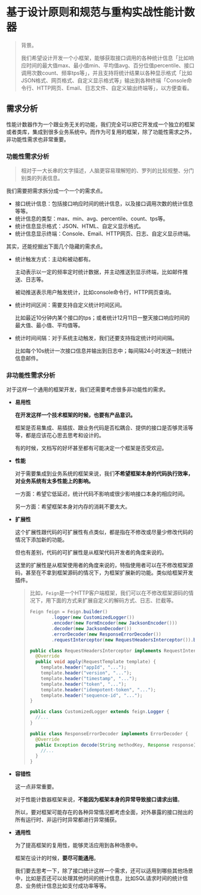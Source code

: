 # 基于设计原则和规范与重构实战性能计数器

> 背景。
>
> 我们希望设计开发一个小框架，能够获取接口调用的各种统计信息「比如响应时间的最大值max、最小值min、平均值avg、百分位值percentile、接口调用次数count、频率tps等」，并且支持将统计结果以各种显示格式「比如JSON格式、网页格式、自定义显示格式等」输出到各种终端「Console命令行、HTTP网页、Email、日志文件、自定义输出终端等」，以方便查看。

## 需求分析

性能计数器作为一个跟业务无关的功能，我们完全可以把它开发成一个独立的框架或者类库，集成到很多业务系统中。而作为可复用的框架，除了功能性需求之外，非功能性需求也非常重要。

### 功能性需求分析

> 相对于一大长串的文字描述，人脑更容易理解短的、罗列的比较规整、分门别类的列表信息。

我们需要把需求拆分成一个一个的需求点。

- 接口统计信息：包括接口响应时间的统计信息，以及接口调用次数的统计信息等等。
- 统计信息的类型：max、min、avg、percentile、count、tps等。
- 统计信息显示格式：JSON、HTML、自定义显示格式。
- 统计信息显示终端：Console、Email、HTTP网页、日志、自定义显示终端。

其实，还能挖掘出下面几个隐藏的需求点。

- 统计触发方式：主动和被动都有。

  主动表示以一定的频率定时统计数据，并主动推送到显示终端，比如邮件推送、日志等。

  被动推送表示用户触发统计，比如console命令行，HTTP网页查询。

- 统计时间区间：需要支持自定义统计时间区间。

  比如最近10分钟内某个接口的tps；或者统计12月11日一整天接口响应时间的最大值、最小值、平均值等。

- 统计时间间隔：对于系统主动触发，我们还要支持指定统计时间间隔。

  比如每个10s统计一次接口信息并输出到日志中；每间隔24小时发送一封统计信息邮件。

### 非功能性需求分析

对于这样一个通用的框架开发，我们还需要考虑很多非功能性的需求。

- **易用性**

  **在开发这样一个技术框架的时候，也要有产品意识。**

  框架是否易集成、易插拔、跟业务代码是否松耦合、提供的接口是否够灵活等等，都是应该花心思去思考和设计的。

  有的时候，文档写的好坏甚至都有可能决定一个框架是否受欢迎。

- **性能**

  对于需要集成到业务系统的框架来说，我们**不希望框架本身的代码执行效率，对业务系统有太多性能上的影响。**

  一方面：希望它低延迟，统计代码不影响或很少影响接口本身的相应时间。

  另一方面：希望框架本身对内存的消耗不要太大。

- **扩展性**

  这个扩展性跟代码的可扩展性有点类似，都是指在不修改或尽量少修改代码的情况下添加新的功能。

  但也有差别，代码的可扩展性是从框架代码开发者的角度来说的。

  这里的扩展性是从框架使用者的角度来说的，特指使用者可以在不修改框架源码，甚至在不拿到框架源码的情况下，为框架扩展新的功能。类似给框架开发插件。

  > 比如，`Feign`是一个HTTP客户端框架，我们可以在不修改框架源码的情况下，用下面的方式来扩展自定义的解码方式、日志、拦截等。
  >
  > ```java
  > Feign feign = Feign.builder()
  >         .logger(new CustomizedLogger())
  >         .encoder(new FormEncoder(new JacksonEncoder()))
  >         .decoder(new JacksonDecoder())
  >         .errorDecoder(new ResponseErrorDecoder())
  >         .requestInterceptor(new RequestHeadersInterceptor()).build();
  > 
  > public class RequestHeadersInterceptor implements RequestInterceptor {  
  >   @Override
  >   public void apply(RequestTemplate template) {
  >     template.header("appId", "...");
  >     template.header("version", "...");
  >     template.header("timestamp", "...");
  >     template.header("token", "...");
  >     template.header("idempotent-token", "...");
  >     template.header("sequence-id", "...");
  > }
  > 
  > public class CustomizedLogger extends feign.Logger {
  >   //...
  > }
  > 
  > public class ResponseErrorDecoder implements ErrorDecoder {
  >   @Override
  >   public Exception decode(String methodKey, Response response) {
  >     //...
  >   }
  > }
  > ```

- **容错性**

  这一点非常重要。

  对于性能计数器框架来说，**不能因为框架本身的异常导致接口请求出错**。

  所以，要对框架可能存在的各种异常情况都考虑全面，对外暴露的接口抛出的所有运行时、非运行时异常都进行异常捕获。

- **通用性**

  为了提高框架的复用性，能够灵活应用到各种场景中。

  框架在设计的时候，**要尽可能通用**。

  我们要去思考一下，除了接口统计这样一个需求，还可以适用到哪些其他场景中，比如是否还可以处理其他时间的统计信息，比如SQL请求时间的统计信息、业务统计信息比如支付成功率等等。

